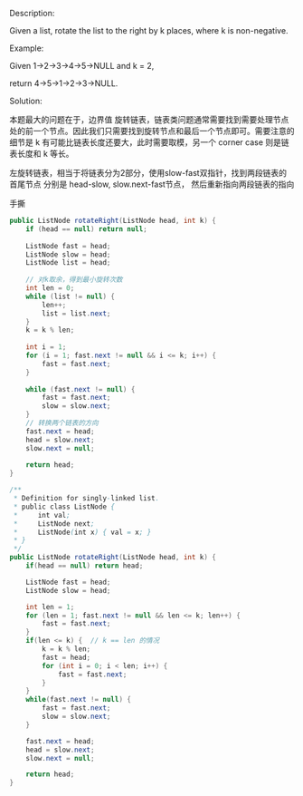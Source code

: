 Description:

Given a list, rotate the list to the right by k places, where k is non-negative.

Example:

Given 1->2->3->4->5->NULL and k = 2,

return 4->5->1->2->3->NULL.

Solution:

本题最大的问题在于，边界值
旋转链表，链表类问题通常需要找到需要处理节点处的前一个节点。因此我们只需要找到旋转节点和最后一个节点即可。需要注意的细节是 k 有可能比链表长度还要大，此时需要取模，另一个 corner case 则是链表长度和 k 等长。

左旋转链表，相当于将链表分为2部分，使用slow-fast双指针，找到两段链表的首尾节点
分别是 head-slow, slow.next-fast节点，
然后重新指向两段链表的指向

手撕
```java
public ListNode rotateRight(ListNode head, int k) {
    if (head == null) return null;
    
    ListNode fast = head;
    ListNode slow = head;
    ListNode list = head;
    
    // 对k取余，得到最小旋转次数
    int len = 0;
    while (list != null) {
        len++;
        list = list.next;
    }
    k = k % len;
    
    int i = 1;
    for (i = 1; fast.next != null && i <= k; i++) {
        fast = fast.next;
    }
    
    while (fast.next != null) {
        fast = fast.next;
        slow = slow.next;
    }
    // 转换两个链表的方向
    fast.next = head;
    head = slow.next;
    slow.next = null;
    
    return head;
}
```

```java
/**
 * Definition for singly-linked list.
 * public class ListNode {
 *     int val;
 *     ListNode next;
 *     ListNode(int x) { val = x; }
 * }
 */
public ListNode rotateRight(ListNode head, int k) {
    if(head == null) return head;

    ListNode fast = head;
    ListNode slow = head;

    int len = 1;
    for (len = 1; fast.next != null && len <= k; len++) {
        fast = fast.next;
    }
    if(len <= k) {  // k == len 的情况
        k = k % len;
        fast = head;
        for (int i = 0; i < len; i++) {
            fast = fast.next;
        }
    }
    while(fast.next != null) {
        fast = fast.next;
        slow = slow.next;
    }

    fast.next = head;
    head = slow.next;
    slow.next = null;

    return head;
}
```

